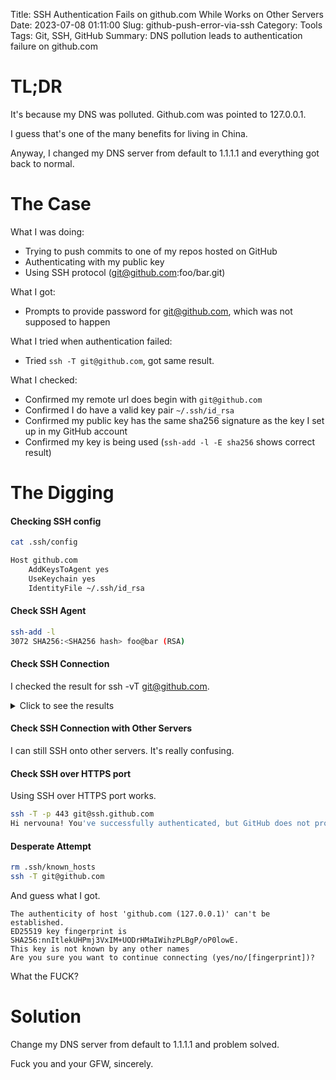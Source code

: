 Title: SSH Authentication Fails on github.com While Works on Other Servers
Date: 2023-07-08 01:11:00
Slug: github-push-error-via-ssh
Category: Tools
Tags: Git, SSH, GitHub
Summary: DNS pollution leads to authentication failure on github.com

# TL;DR

It's because my DNS was polluted. Github.com was pointed to 127.0.0.1.

I guess that's one of the many benefits for living in China.

Anyway, I changed my DNS server from default to 1.1.1.1 and everything got back to normal.

# The Case

What I was doing:

- Trying to push commits to one of my repos hosted on GitHub
- Authenticating with my public key
- Using SSH protocol (git@github.com:foo/bar.git)

What I got:

- Prompts to provide password for git@github.com, which was not supposed to happen

What I tried when authentication failed:

- Tried `ssh -T git@github.com`, got same result.

What I checked:

- Confirmed my remote url does begin with `git@github.com`
- Confirmed I do have a valid key pair `~/.ssh/id_rsa`
- Confirmed my public key has the same sha256 signature as the key I set up in my GitHub account
- Confirmed my key is being used (`ssh-add -l -E sha256` shows correct result)

# The Digging

#### Checking SSH config

```bash
cat .ssh/config

Host github.com
    AddKeysToAgent yes
    UseKeychain yes
    IdentityFile ~/.ssh/id_rsa
```

#### Check SSH Agent

```bash
ssh-add -l
3072 SHA256:<SHA256 hash> foo@bar (RSA)
```

#### Check SSH Connection

I checked the result for ssh -vT git@github.com.

<details>
  <summary>Click to see the results</summary>

```bash
ssh -vT git@github.com
OpenSSH_9.0p1, LibreSSL 3.3.6
debug1: Reading configuration data /Users/damao/.ssh/config
debug1: /Users/damao/.ssh/config line 22: Applying options for github
debug1: Reading configuration data /etc/ssh/ssh_config
debug1: /etc/ssh/ssh_config line 21: include /etc/ssh/ssh_config.d/* matched no files
debug1: /etc/ssh/ssh_config line 54: Applying options for *
debug1: Authenticator provider $SSH_SK_PROVIDER did not resolve; disabling
debug1: Connecting to github.com port 22.
debug1: Connection established.
debug1: identity file /Users/damao/.ssh/id_rsa type 0
debug1: identity file /Users/damao/.ssh/id_rsa-cert type -1
debug1: Local version string SSH-2.0-OpenSSH_9.0
debug1: Remote protocol version 2.0, remote software version OpenSSH_9.0
debug1: compat_banner: match: OpenSSH_9.0 pat OpenSSH* compat 0x04000000
debug1: Authenticating to github.com:22 as 'git'
debug1: load_hostkeys: fopen /Users/damao/.ssh/known_hosts2: No such file or directory
debug1: load_hostkeys: fopen /etc/ssh/ssh_known_hosts: No such file or directory
debug1: load_hostkeys: fopen /etc/ssh/ssh_known_hosts2: No such file or directory
debug1: SSH2_MSG_KEXINIT sent
debug1: SSH2_MSG_KEXINIT received
debug1: kex: algorithm: sntrup761x25519-sha512@openssh.com
debug1: kex: host key algorithm: ssh-ed25519
debug1: kex: server->client cipher: chacha20-poly1305@openssh.com MAC: <implicit> compression: none
debug1: kex: client->server cipher: chacha20-poly1305@openssh.com MAC: <implicit> compression: none
debug1: expecting SSH2_MSG_KEX_ECDH_REPLY
debug1: SSH2_MSG_KEX_ECDH_REPLY received
debug1: Server host key: ssh-ed25519 SHA256:6WZWDsTPiC48vtLxGY9RMIdVhHRf/fLvgjbetnTapsY
debug1: load_hostkeys: fopen /Users/damao/.ssh/known_hosts2: No such file or directory
debug1: load_hostkeys: fopen /etc/ssh/ssh_known_hosts: No such file or directory
debug1: load_hostkeys: fopen /etc/ssh/ssh_known_hosts2: No such file or directory
debug1: Host 'github.com' is known and matches the ED25519 host key.
debug1: Found key in /Users/damao/.ssh/known_hosts:1
debug1: rekey out after 134217728 blocks
debug1: SSH2_MSG_NEWKEYS sent
debug1: expecting SSH2_MSG_NEWKEYS
debug1: SSH2_MSG_NEWKEYS received
debug1: rekey in after 134217728 blocks
debug1: get_agent_identities: bound agent to hostkey
debug1: get_agent_identities: ssh_fetch_identitylist: agent contains no identities
debug1: Will attempt key: <KEY> explicit
debug1: SSH2_MSG_EXT_INFO received
debug1: kex_input_ext_info: server-sig-algs=<ssh-ed25519,ssh-rsa,rsa-sha2-256,rsa-sha2-512,ssh-dss,ecdsa-sha2-nistp256,ecdsa-sha2-nistp384,ecdsa-sha2-nistp521>
debug1: kex_input_ext_info: publickey-hostbound@openssh.com=<0>
debug1: SSH2_MSG_SERVICE_ACCEPT received
debug1: Authentications that can continue: publickey,password,keyboard-interactive
debug1: Next authentication method: publickey
debug1: Offering public key: <KEY> explicit
debug1: Authentications that can continue: publickey,password,keyboard-interactive
debug1: Next authentication method: keyboard-interactive
(git@github.com) Password:
```

</details>

#### Check SSH Connection with Other Servers

I can still SSH onto other servers. It's really confusing.

#### Check SSH over HTTPS port

Using SSH over HTTPS port works.

```bash
ssh -T -p 443 git@ssh.github.com
Hi nervouna! You've successfully authenticated, but GitHub does not provide shell access.
```

#### Desperate Attempt

```bash
rm .ssh/known_hosts
ssh -T git@github.com
```

And guess what I got.

```
The authenticity of host 'github.com (127.0.0.1)' can't be established.
ED25519 key fingerprint is SHA256:nnItlekUHPmj3VxIM+UODrHMaIWihzPLBgP/oP0lowE.
This key is not known by any other names
Are you sure you want to continue connecting (yes/no/[fingerprint])?
```

What the FUCK?

# Solution

Change my DNS server from default to 1.1.1.1 and problem solved.

Fuck you and your GFW, sincerely.